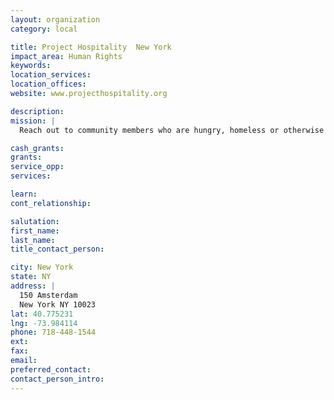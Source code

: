 ```yaml
---
layout: organization
category: local

title: Project Hospitality  New York
impact_area: Human Rights
keywords: 
location_services: 
location_offices: 
website: www.projecthospitality.org

description: 
mission: |
  Reach out to community members who are hungry, homeless or otherwise in need in order to work with them to achieve their self-sufficiency — thereby enhancing the quality of life for our community.

cash_grants: 
grants: 
service_opp: 
services: 

learn: 
cont_relationship: 

salutation: 
first_name: 
last_name: 
title_contact_person: 

city: New York
state: NY
address: |
  150 Amsterdam     
  New York NY 10023
lat: 40.775231
lng: -73.984114
phone: 718-448-1544
ext: 
fax: 
email: 
preferred_contact: 
contact_person_intro: 
---
```

